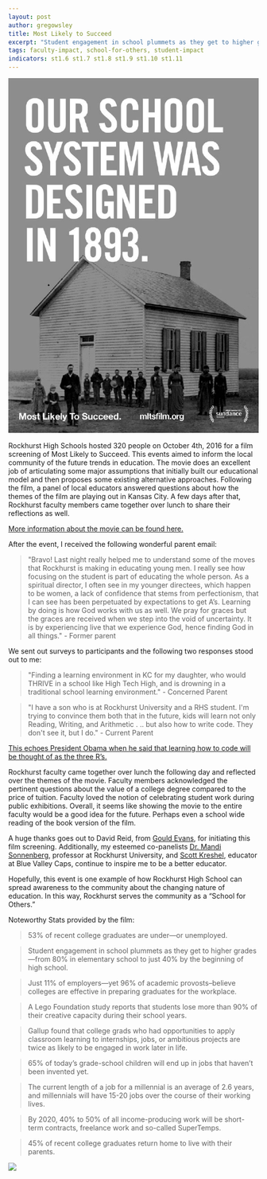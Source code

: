 ```yaml
---
layout: post
author: gregowsley
title: Most Likely to Succeed
excerpt: "Student engagement in school plummets as they get to higher grades"
tags: faculty-impact, school-for-others, student-impact
indicators: st1.6 st1.7 st1.8 st1.9 st1.10 st1.11
---
```

<div class="flex-wrapper">
  <img src="/img/Film Poster in JPEG Format.jpg">
</div>

Rockhurst High Schools hosted 320 people on October 4th, 2016 for a film screening of Most Likely to Succeed. This events aimed to inform the local community of the future trends in education. The movie does an excellent job of articulating some major assumptions that initially built our educational model and then proposes some existing alternative approaches. Following the film, a panel of local educators answered questions about how the themes of the film are playing out in Kansas City. A few days after that, Rockhurst faculty members came together over lunch to share their reflections as well. 

[More information about the movie can be found here.](http://www.mltsfilm.org/moving-forward/know-your-stuff)	

After the event, I received the following wonderful parent email:

> "Bravo!  Last night really helped me to understand some of the moves that Rockhurst is making in educating young men.  I really see how focusing on the student is part of educating the whole person.  As a spiritual director, I often see in my younger directees, which happen to be women, a lack of confidence that stems from perfectionism, that I can see has been perpetuated by expectations to get A’s.  Learning by doing is how God works with us as well.  We pray for graces but the graces are received when we step into the void of uncertainty.  It is by experiencing live that we experience God, hence finding God in all things." - Former parent

We sent out surveys to participants and the following two responses stood out to me:

> "Finding a learning environment in KC for my daughter, who would THRIVE in a school like High Tech High, and is drowning in a traditional school learning environment." - Concerned Parent

> "I have a son who is at Rockhurst University and a RHS student. I'm trying to convince them both that in the future, kids will learn not only Reading, Writing, and Arithmetic . .. but also how to write code. They don't see it, but I do." - Current Parent

[This echoes President Obama when he said that learning how to code will be thought of as the three R’s.](https://www.whitehouse.gov/blog/2016/01/30/computer-science-all)

Rockhurst faculty came together over lunch the following day and reflected over the themes of the movie. Faculty members acknowledged the pertinent questions about the value of a college degree compared to the price of tuition. Faculty loved the notion of celebrating  student work during public exhibitions. Overall, it seems like showing the movie to the entire faculty would be a good idea for the future. Perhaps even a school wide reading of the book version of the film.

A huge thanks goes out to David Reid, from [Gould Evans](http://www.gouldevans.com/), for initiating this film screening. Additionally, my esteemed co-panelists [Dr. Mandi Sonnenberg](http://parseprofessor.blogspot.com/), professor at Rockhurst University, and [Scott Kreshel](http://www.bvcaps.org/s/1403/hs-redesign/index.aspx?sid=1403&gid=1&pgid=716), educator at Blue Valley Caps, continue to inspire me to be a better educator.

Hopefully, this event is one example of how Rockhurst High School can spread awareness to the community about the changing nature of education. In this way, Rockhurst serves the community as a “School for Others.”

Noteworthy Stats provided by the film:

> 53% of recent college graduates are under—or unemployed.

> Student engagement in school plummets as they get to higher grades—from 80% in elementary school to just 40% by the beginning of high school.

> Just 11% of employers—yet 96% of academic provosts–believe colleges are effective in preparing graduates for the workplace.

> A Lego Foundation study reports that students lose more than 90% of their creative capacity during their school years.

> Gallup found that college grads who had opportunities to apply classroom learning to internships, jobs, or ambitious projects are twice as likely to be engaged in work later in life.

> 65% of today’s grade-school children will end up in jobs that haven’t been invented yet.

> The current length of a job for a millennial is an average of 2.6 years, and millennials will have 15-20 jobs over the course of their working lives.

> By 2020, 40% to 50% of all income-producing work will be short-term contracts, freelance work and so-called SuperTemps.

> 45% of recent college graduates return home to live with their parents.

<div class="flex-wrapper">
  <img src="/img/MOSTLIKELYTOSUCCEED_3.jpg">
</div>

